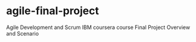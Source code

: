# agile-final-project
Agile Development and Scrum IBM coursera course Final Project Overview and Scenario 
